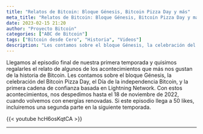 ```yaml
---
title: "Relatos de Bitcoin: Bloque Génesis, Bitcoin Pizza Day y más"
meta_title: "Relatos de Bitcoin: Bloque Génesis, Bitcoin Pizza Day y más | Proyecto Bitcoin"
date: 2023-02-15 21:20
author: "Proyecto Bitcoin"
categories: ["ABC de Bitcoin"]
tags: ["Bitcoin desde Cero", "Historia", "Videos"]
description: "Les contamos sobre el bloque Génesis, la celebración del Bitcoin Pizza Day, el Día de la independencia Bitcoin, y la primera cadena de confianza basada en Lightning Network."
---
```


Llegamos al episodio final de nuestra primera temporada y quisimos regalarles el relato de algunos de los acontecimientos que más nos gustan de la historia de Bitcoin. Les contamos sobre el bloque Génesis, la celebración del Bitcoin Pizza Day, el Día de la independencia Bitcoin, y la primera cadena de confianza basada en Lightning Network. Con estos acontecimientos, nos despedimos hasta el 18 de noviembre de 2022, cuando volvemos con energías renovadas. Si este episodio llega a 50 likes, incluiremos una segunda parte en la siguiente temporada.

{{< youtube hcH6osKqtCA >}}

<hr>
